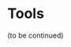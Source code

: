 # Tools

(to be continued)

<!-- [wjet](https://github.com/webix-hub/wjet) is a Webix Jet command-like tool that can help you begin working.

### How to install

Clone or download the files and run:

```
npm install -g wjet
```
### How to use

To create a skeleton app, run the following commands:

```
mkdir myapp
cd myapp
wjet init
```
 -->
